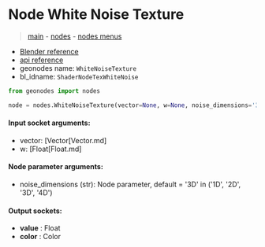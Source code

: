 # Node White Noise Texture

> [main](../structure.md) - [nodes](nodes.md) - [nodes menus](nodes_menus.md)

- [Blender reference](https://docs.blender.org/manual/en/latest/modeling/geometry_nodes/texture/white_noise.html)
- [api reference](https://docs.blender.org/api/current/bpy.types.ShaderNodeTexWhiteNoise.html)
- geonodes name: `WhiteNoiseTexture`
- bl_idname: `ShaderNodeTexWhiteNoise`

```python
from geonodes import nodes

node = nodes.WhiteNoiseTexture(vector=None, w=None, noise_dimensions='3D')
```

#### Input socket arguments:

- vector: [Vector[Vector.md]
- w: [Float[Float.md]

#### Node parameter arguments:

- noise_dimensions (str): Node parameter, default = '3D' in ('1D', '2D', '3D', '4D')

#### Output sockets:

- **value** : Float
- **color** : Color

